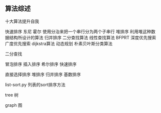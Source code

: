 ## 算法综述


十大算法提升自我

快速排序 东尼 霍尔 使用分治来把一个串行分为两个子串行
堆排序 利用堆这种数据结构所设计的算法
归并排序
二分查找算法
线性查找算法 BFPRT
深度优先搜索
广度优先搜索
dijkstra算法
动态规划
朴素贝叶斯分类算法


二分查找

冒泡排序
插入排序
希尔排序
快速排序

直接选择排序
堆排序
归并排序
基数排序

list-sort.py 列表的sort排序方法

tree 树

graph 图



